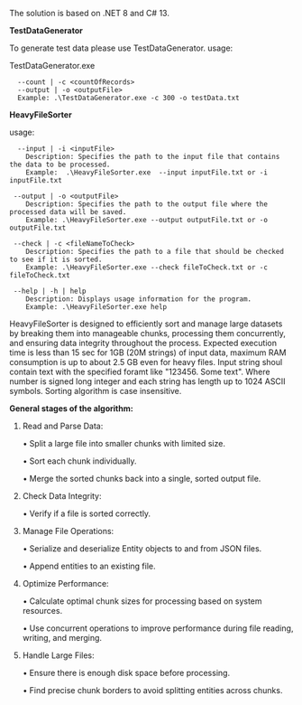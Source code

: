 The solution is based on .NET 8 and C# 13.

**TestDataGenerator**

To generate test data please use TestDataGenerator.
usage:

TestDataGenerator.exe

      --count | -c <countOfRecords>
      --output | -o <outputFile>
      Example: .\TestDataGenerator.exe -c 300 -o testData.txt

**HeavyFileSorter**

usage: 

      --input | -i <inputFile>
  		Description: Specifies the path to the input file that contains the data to be processed.
		Example:  .\HeavyFileSorter.exe  --input inputFile.txt or -i inputFile.txt
   
     --output | -o <outputFile>
		Description: Specifies the path to the output file where the processed data will be saved.
		Example: .\HeavyFileSorter.exe --output outputFile.txt or -o outputFile.txt
   
     --check | -c <fileNameToCheck>
		Description: Specifies the path to a file that should be checked to see if it is sorted.
		Example: .\HeavyFileSorter.exe --check fileToCheck.txt or -c fileToCheck.txt
   
     --help | -h | help
		Description: Displays usage information for the program.
		Example: .\HeavyFileSorter.exe help

HeavyFileSorter is designed to efficiently sort and manage large datasets by breaking them into manageable chunks, processing them concurrently, and ensuring data integrity throughout the process.
Expected execution time is less than 15 sec for 1GB (20M strings) of input data, maximum RAM consumption is up to about 2.5 GB even for heavy files.
Input string shoul contain text with the specified foramt like "123456. Some text".
Where number is signed long integer and each string has length up to 1024 ASCII symbols.
Sorting algorithm is case insensitive.

**General stages of the algorithm:**
1.	Read and Parse Data:

	• Split a large file into smaller chunks with limited size.

	• Sort each chunk individually.

	• Merge the sorted chunks back into a single, sorted output file.

3. Check Data Integrity:

	• Verify if a file is sorted correctly.

4.	Manage File Operations:

	• Serialize and deserialize Entity objects to and from JSON files.

	• Append entities to an existing file.

5.	Optimize Performance:

	• Calculate optimal chunk sizes for processing based on system resources.

	• Use concurrent operations to improve performance during file reading, writing, and merging.

6.	Handle Large Files:

	• Ensure there is enough disk space before processing.

	• Find precise chunk borders to avoid splitting entities across chunks.
